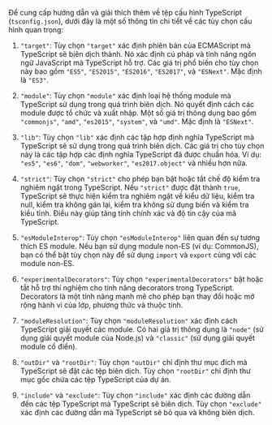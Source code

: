 Để cung cấp hướng dẫn và giải thích thêm về tệp cấu hình TypeScript (`tsconfig.json`), dưới đây là một số thông tin chi tiết về các tùy chọn cấu hình quan trọng:

1. `"target"`: Tùy chọn `"target"` xác định phiên bản của ECMAScript mà TypeScript sẽ biên dịch thành. Nó xác định cú pháp và tính năng ngôn ngữ JavaScript mà TypeScript hỗ trợ. Các giá trị phổ biến cho tùy chọn này bao gồm `"ES5"`, `"ES2015"`, `"ES2016"`, `"ES2017"`, và `"ESNext"`. Mặc định là `"ES3"`.

2. `"module"`: Tùy chọn `"module"` xác định loại hệ thống module mà TypeScript sử dụng trong quá trình biên dịch. Nó quyết định cách các module được tổ chức và xuất nhập. Một số giá trị thông dụng bao gồm `"commonjs"`, `"amd"`, `"es2015"`, `"system"`, và `"umd"`. Mặc định là `"ESNext"`.

3. `"lib"`: Tùy chọn `"lib"` xác định các tập hợp định nghĩa TypeScript mà TypeScript sẽ sử dụng trong quá trình biên dịch. Các giá trị cho tùy chọn này là các tập hợp các định nghĩa TypeScript đã được chuẩn hóa. Ví dụ: `"es5"`, `"es6"`, `"dom"`, `"webworker"`, `"es2017.object"` và nhiều hơn nữa.

4. `"strict"`: Tùy chọn `"strict"` cho phép bạn bật hoặc tắt chế độ kiểm tra nghiêm ngặt trong TypeScript. Nếu `"strict"` được đặt thành `true`, TypeScript sẽ thực hiện kiểm tra nghiêm ngặt về kiểu dữ liệu, kiểm tra null, kiểm tra không gán lại, kiểm tra không sử dụng biến và kiểm tra kiểu tĩnh. Điều này giúp tăng tính chính xác và độ tin cậy của mã TypeScript.

5. `"esModuleInterop"`: Tùy chọn `"esModuleInterop"` liên quan đến sự tương thích ES module. Nếu bạn sử dụng module non-ES (ví dụ: CommonJS), bạn có thể bật tùy chọn này để sử dụng `import` và `export` cùng với các module non-ES.

6. `"experimentalDecorators"`: Tùy chọn `"experimentalDecorators"` bật hoặc tắt hỗ trợ thí nghiệm cho tính năng decorators trong TypeScript. Decorators là một tính năng mạnh mẽ cho phép bạn thay đổi hoặc mở rộng hành vi của lớp, phương thức và thuộc tính.

7. `"moduleResolution"`: Tùy chọn `"moduleResolution"` xác định cách TypeScript giải quyết các module. Có hai giá trị thông dụng là `"node"` (sử dụng giải quyết module của Node.js) và `"classic"` (sử dụng giải quyết module cổ điển).

8. `"outDir"` và `"rootDir"`: Tùy chọn `"outDir"` chỉ định thư mục đích mà TypeScript sẽ đặt các tệp biên dịch. Tùy chọn `"rootDir"` chỉ định thư mục gốc chứa các tệp TypeScript của dự án.

9. `"include"` và `"exclude"`: Tùy chọn `"include"` xác định các đường dẫn đến các tệp TypeScript mà TypeScript sẽ biên dịch. Tùy chọn `"exclude"` xác định các đường dẫn mà TypeScript sẽ bỏ qua và không biên dịch.
